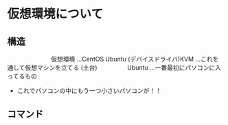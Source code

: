 # 仮想環境について

## 構造
　　　　　　　 仮想環境 ...CentOS Ubuntu
(デバイスドライバ)KVM   ...これを通して仮想マシンを立てる
(土台)　　　　　Ubuntu  ...一番最初にパソコンに入ってるもの
- これでパソコンの中にもう一つ小さいパソコンが！！

## コマンド

